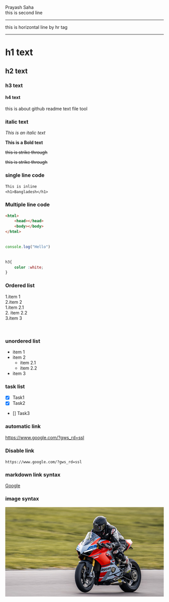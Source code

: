 <!-- markdown  -->
Prayash Saha 
<br/>
this is second line
<hr/>
this is horizontal line by hr tag 

---
# h1 text
<h2>h2 text</h2>

### h3 text
#### h4 text



<p>this is about github readme text file tool</p>

### italic text
_This is an italic text_

__This is a Bold text__

<del>this is strike through</del>

~~this is strike through~~
### single line code
`This is inline`  
`<h1>Bangladesh</h1>`

### Multiple line code
```html
<html>
    <head></head>
    <body></body>
</html>
```

```javascript

console.log("Hello")
```

```css

h3{
    color :white;
}
```
### Ordered list
1.item 1  
2.item 2  
        1.item 2.1  
        2. item 2.2  
3.item 3

<br/>

### unordered list

- item 1
- item 2
    - item 2.1
    - item 2.2
- item 3

### task list
- [x] Task1
- [x] Task2
- [] Task3

### automatic link

https://www.google.com/?gws_rd=ssl

### Disable link

`https://www.google.com/?gws_rd=ssl`

### markdown link syntax

[Google](https://www.google.com/?gws_rd=ssl)   


### image syntax

![car](./images/racing.jpg)